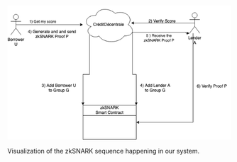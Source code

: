 ![zkSNARK Sequence Visualization](https://github.com/solity-research/ETHGlobalParis2023/blob/main/figures/zkSNARKs.png?raw=true)

Visualization of the zkSNARK sequence happening in our system.